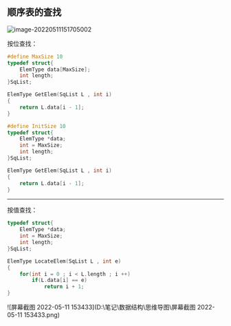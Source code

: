 ## 顺序表的查找

![image-20220511151705002](C:\Users\lenovo\AppData\Roaming\Typora\typora-user-images\image-20220511151705002.png)

按位查找：

```c
#define MaxSize 10
typedef struct{
	ElemType data[MaxSize];
    int length;
}SqList;

ElemType GetElem(SqList L , int i)
{
    return L.data[i - 1];
}   
```

```c
#define InitSize 10
typedef struct{
	ElemType *data;
	int = MaxSize;
    int length;
}SqList;

ElemType GetElem(SqList L , int i)
{
    return L.data[i - 1];
} 
```



---



按值查找：

```c
typedef struct{
	ElemType *data;
	int = MaxSize;
    int length;
}SqList;

ElemType LocateElem(SqList L , int e)
{
    for(int i = 0 ; i < L.length ; i ++)
    	if(L.data[i] == e)
            return i + 1;
}
```





![屏幕截图 2022-05-11 153433](D:\笔记\数据结构\思维导图\屏幕截图 2022-05-11 153433.png)

